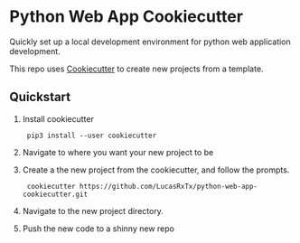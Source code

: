 # Python Web App Cookiecutter

Quickly set up a local development environment for python web application development.

This repo uses [Cookiecutter](https://github.com/cookiecutter/cookiecutter) to create new projects from a template.

## Quickstart

1. Install cookiecutter

        pip3 install --user cookiecutter

2. Navigate to where you want your new project to be

3. Create a the new project from the cookiecutter, and follow the prompts.

        cookiecutter https://github.com/LucasRxTx/python-web-app-cookiecutter.git

4. Navigate to the new project directory.

5. Push the new code to a shinny new repo
